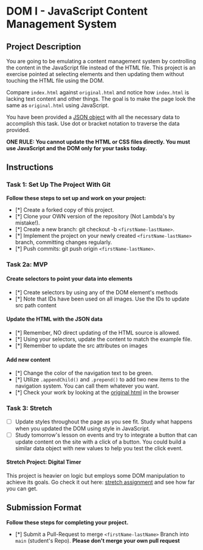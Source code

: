 # DOM I - JavaScript Content Management System

## Project Description

You are going to be emulating a content management system by controlling the content in the JavaScript file instead of the HTML file. This project is an exercise pointed at selecting elements and then updating them without touching the HTML file using the DOM.

Compare `index.html` against `original.html` and notice how `index.html` is lacking text content and other things. The goal is to make the page look the same as `original.html` using JavaScript.

You have been provided a [JSON object](js/index.js) with all the necessary data to accomplish this task.  Use dot or bracket notation to traverse the data provided.

**ONE RULE: You cannot update the HTML or CSS files directly.  You must use JavaScript and the DOM only for your tasks today.**

## Instructions

### Task 1: Set Up The Project With Git

**Follow these steps to set up and work on your project:**

* [*] Create a forked copy of this project.
* [*] Clone your OWN version of the repository (Not Lambda's by mistake!).
* [*] Create a new branch: git checkout -b `<firstName-lastName>`.
* [*] Implement the project on your newly created `<firstName-lastName>` branch, committing changes regularly.
* [*] Push commits: git push origin `<firstName-lastName>`.

### Task 2a: MVP

#### Create selectors to point your data into elements

* [*] Create selectors by using any of the DOM element's methods
* [*] Note that IDs have been used on all images. Use the IDs to update src path content

#### Update the HTML with the JSON data

* [*] Remember, NO direct updating of the HTML source is allowed.
* [*] Using your selectors, update the content to match the example file.
* [*] Remember to update the src attributes on images

#### Add new content

* [*] Change the color of the navigation text to be green.
* [*] Utilize `.appendChild()` and `.prepend()` to add two new items to the navigation system. You can call them whatever you want.
* [*] Check your work by looking at the [original html](original.html) in the browser

### Task 3: Stretch

* [ ] Update styles throughout the page as you see fit. Study what happens when you updated the DOM using style in JavaScript.  
* [ ] Study tomorrow's lesson on events and try to integrate a button that can update content on the site with a click of a button.  You could build a similar data object with new values to help you test the click event.

#### Stretch Project: Digital Timer

This project is heavier on logic but employs some DOM manipulation to achieve its goals.  Go check it out here: [stretch assignment](stretch-assignment) and see how far you can get.

## Submission Format

**Follow these steps for completing your project.**

* [*] Submit a Pull-Request to merge `<firstName-lastName>` Branch into `main` (student's  Repo). **Please don't merge your own pull request**
